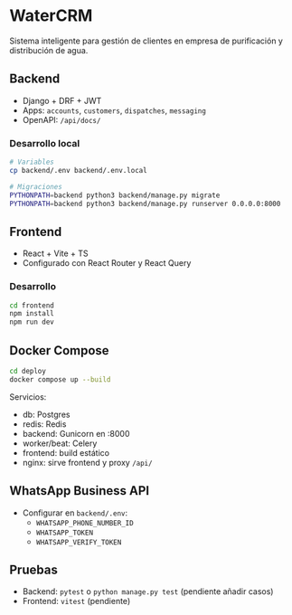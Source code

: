 # WaterCRM

Sistema inteligente para gestión de clientes en empresa de purificación y distribución de agua.

## Backend
- Django + DRF + JWT
- Apps: `accounts`, `customers`, `dispatches`, `messaging`
- OpenAPI: `/api/docs/`

### Desarrollo local
```bash
# Variables
cp backend/.env backend/.env.local

# Migraciones
PYTHONPATH=backend python3 backend/manage.py migrate
PYTHONPATH=backend python3 backend/manage.py runserver 0.0.0.0:8000
```

## Frontend
- React + Vite + TS
- Configurado con React Router y React Query

### Desarrollo
```bash
cd frontend
npm install
npm run dev
```

## Docker Compose
```bash
cd deploy
docker compose up --build
```
Servicios:
- db: Postgres
- redis: Redis
- backend: Gunicorn en :8000
- worker/beat: Celery
- frontend: build estático
- nginx: sirve frontend y proxy `/api/`

## WhatsApp Business API
- Configurar en `backend/.env`:
  - `WHATSAPP_PHONE_NUMBER_ID`
  - `WHATSAPP_TOKEN`
  - `WHATSAPP_VERIFY_TOKEN`

## Pruebas
- Backend: `pytest` o `python manage.py test` (pendiente añadir casos)
- Frontend: `vitest` (pendiente)
